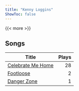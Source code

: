 ```yaml
---
title: "Kenny Loggins"
ShowToc: false
---
```


{{< more >}}

## Songs
Title | Plays 
----- | -----: 
[Celebrate Me Home](/songs/celebrate-me-home) | 28
[Footloose](/songs/footloose) | 2
[Danger Zone](/songs/danger-zone) | 1

